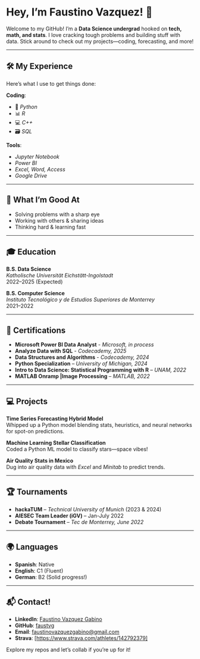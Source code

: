 # Hey, I’m Faustino Vazquez! 👋  
Welcome to my GitHub! I’m a **Data Science undergrad** hooked on **tech, math, and stats**. I love cracking tough problems and building stuff with data. Stick around to check out my projects—coding, forecasting, and more!

---

## 🛠️ My Experience  
Here’s what I use to get things done:  

**Coding**:  
- 🐍 *Python*  
- 📊 *R*  
- 💻 *C++*  
- 🗃️ *SQL*  

**Tools**:  
- *Jupyter Notebook*  
- *Power BI*  
- *Excel, Word, Access*  
- *Google Drive*  

---

## 🌟 What I’m Good At  
- Solving problems with a sharp eye  
- Working with others & sharing ideas  
- Thinking hard & learning fast  

---

## 🎓 Education  
**B.S. Data Science**  
*Katholische Universität Eichstätt-Ingolstadt*  
2022–2025 (Expected)  

**B.S. Computer Science**  
*Instituto Tecnológico y de Estudios Superiores de Monterrey*  
2021–2022  

---

## 📜 Certifications  
- **Microsoft Power BI Data Analyst** - *Microsoft, in process*
- **Analyze Data with SQL** - *Codecademy, 2025* 
- **Data Structures and Algorithms** - *Codecademy, 2024*
- **Python Specialization** – *University of Michigan, 2024*  
- **Intro to Data Science: Statistical Programming with R** – *UNAM, 2022*  
- **MATLAB Onramp |Image Processing** – *MATLAB, 2022*  

---

## 💻 Projects 
**Time Series Forecasting Hybrid Model**  
Whipped up a Python model blending stats, heuristics, and neural networks for spot-on predictions.  

**Machine Learning Stellar Classification**  
Coded a Python ML model to classify stars—space vibes!  

**Air Quality Stats in Mexico**  
Dug into air quality data with *Excel* and *Minitab* to predict trends.  

---

## 🏆 Tournaments  
- **hackaTUM** – *Technical University of Munich* (2023 & 2024)
- **AIESEC Team Leader (iGV)** – Jan-July 2022  
- **Debate Tournament** – *Tec de Monterrey, June 2022*  

---

## 🌍 Languages  
- **Spanish**: Native  
- **English**: C1 (Fluent)  
- **German**: B2 (Solid progress!)  

---

## 📬 Contact!  
- **LinkedIn**: [Faustino Vazquez Gabino](https://www.linkedin.com/in/faustvg)  
- **GitHub**: [faustvg](https://github.com/faustvg)  
- **Email**: [faustinovazquezgabino@gmail.com](mailto:faustinovazquezgabino@gmail.com)  
- **Strava**: [https://www.strava.com/athletes/142792379]  

Explore my repos and let’s collab if you’re up for it!  
